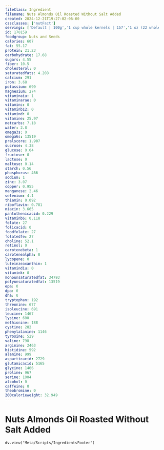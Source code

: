 ```yaml
---
fileClass: Ingredient
filename: Nuts Almonds Oil Roasted Without Salt Added
created: 2024-12-21T19:27:02-06:00
cssclasses: ['nutFact']
servings: ['Default | 100g','1 cup whole kernels | 157','1 oz (22 whole kernels) | 28.4']
id: 170159
foodgroup: Nuts and Seeds
calories: 607
fat: 55.17
protein: 21.23
carbohydrate: 17.68
sugars: 4.55
fiber: 10.5
cholesterol: 0
saturatedfats: 4.208
calcium: 291
iron: 3.68
potassium: 699
magnesium: 274
vitaminaiu: 1
vitaminarae: 0
vitaminc: 0
vitaminb12: 0
vitamind: 0
vitamine: 25.97
netcarbs: 7.18
water: 2.8
omega3s: 0
omega6s: 13519
pralscore: 1.907
sucrose: 4.38
glucose: 0.04
fructose: 0
lactose: 0
maltose: 0.14
starch: 0.56
phosphorus: 466
sodium: 1
zinc: 3.07
copper: 0.955
manganese: 2.46
selenium: 4.1
thiamin: 0.092
riboflavin: 0.781
niacin: 3.665
pantothenicacid: 0.229
vitaminb6: 0.118
folate: 27
folicacid: 0
foodfolate: 27
folatedfe: 27
choline: 52.1
retinol: 0
carotenebeta: 1
carotenealpha: 0
lycopene: 0
luteinzeaxanthin: 1
vitamindiu: 0
vitamink: 0
monounsaturatedfat: 34793
polyunsaturatedfat: 13519
epa: 0
dpa: 0
dha: 0
tryptophan: 192
threonine: 677
isoleucine: 691
leucine: 1467
lysine: 600
methionine: 188
cystine: 282
phenylalanine: 1146
tyrosine: 529
valine: 798
arginine: 2463
histidine: 592
alanine: 999
asparticacid: 2729
glutamicacid: 5165
glycine: 1466
proline: 967
serine: 1004
alcohol: 0
caffeine: 0
theobromine: 0
200calorieweight: 32.949
---
```


# Nuts Almonds Oil Roasted Without Salt Added

```dataviewjs
dv.view("Meta/Scripts/IngredientsFooter")
```